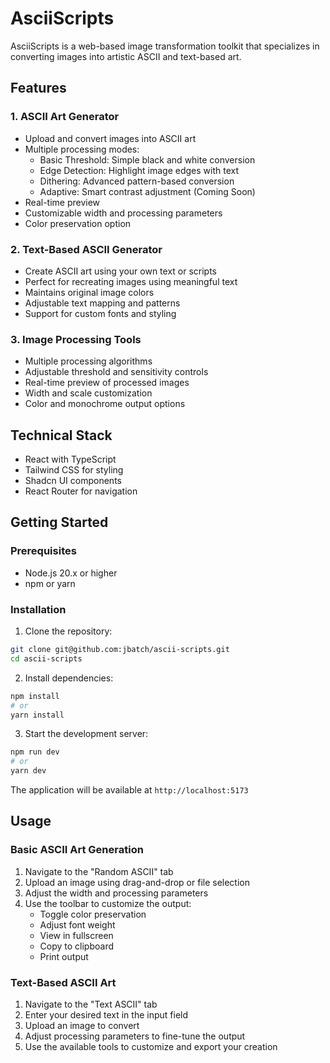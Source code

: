 # AsciiScripts

AsciiScripts is a web-based image transformation toolkit that specializes in converting images into artistic ASCII and text-based art.

## Features

### 1. ASCII Art Generator

- Upload and convert images into ASCII art
- Multiple processing modes:
  - Basic Threshold: Simple black and white conversion
  - Edge Detection: Highlight image edges with text
  - Dithering: Advanced pattern-based conversion
  - Adaptive: Smart contrast adjustment (Coming Soon)
- Real-time preview
- Customizable width and processing parameters
- Color preservation option

### 2. Text-Based ASCII Generator

- Create ASCII art using your own text or scripts
- Perfect for recreating images using meaningful text
- Maintains original image colors
- Adjustable text mapping and patterns
- Support for custom fonts and styling

### 3. Image Processing Tools

- Multiple processing algorithms
- Adjustable threshold and sensitivity controls
- Real-time preview of processed images
- Width and scale customization
- Color and monochrome output options

## Technical Stack

- React with TypeScript
- Tailwind CSS for styling
- Shadcn UI components
- React Router for navigation

## Getting Started

### Prerequisites

- Node.js 20.x or higher
- npm or yarn

### Installation

1. Clone the repository:

```bash
git clone git@github.com:jbatch/ascii-scripts.git
cd ascii-scripts
```

2. Install dependencies:

```bash
npm install
# or
yarn install
```

3. Start the development server:

```bash
npm run dev
# or
yarn dev
```

The application will be available at `http://localhost:5173`

## Usage

### Basic ASCII Art Generation

1. Navigate to the "Random ASCII" tab
2. Upload an image using drag-and-drop or file selection
3. Adjust the width and processing parameters
4. Use the toolbar to customize the output:
   - Toggle color preservation
   - Adjust font weight
   - View in fullscreen
   - Copy to clipboard
   - Print output

### Text-Based ASCII Art

1. Navigate to the "Text ASCII" tab
2. Enter your desired text in the input field
3. Upload an image to convert
4. Adjust processing parameters to fine-tune the output
5. Use the available tools to customize and export your creation
